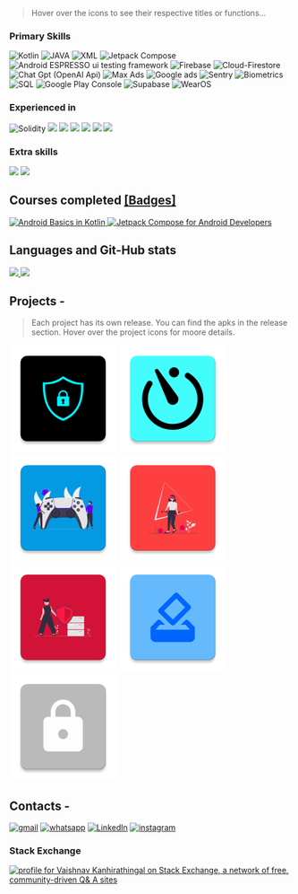 > Hover over the icons to see their respective titles or functions...

### Primary Skills

<img src="https://user-images.githubusercontent.com/94210466/176880688-46732008-93f7-4fd6-8177-286f566d50df.svg" height=48 title="Kotlin">
<img src="https://user-images.githubusercontent.com/94210466/176880691-4ab9e925-6394-436f-861e-5958410a6cc2.svg" height=48 title="JAVA">
<img src="https://user-images.githubusercontent.com/94210466/176882996-7df75494-3edd-483a-8800-5ef39ca4369b.png" height=48 title="XML">
<img src="https://funkymuse.dev/assets/img/compose/compose_logo.png" height=48 title="Jetpack Compose">
<img src="https://developer.android.com/static/images/training/testing/espresso.png" height=48 title="Android ESPRESSO ui testing framework">
<img src="https://user-images.githubusercontent.com/94210466/176881692-82e3d732-64ae-4ffa-adfb-e3012433279f.svg" height=48 title="Firebase">
<img src="https://user-images.githubusercontent.com/94210466/176891077-0c14f0da-93cb-4d77-a3d2-bb5290d887ee.svg" height=48 title="Cloud-Firestore">
<img src="https://github.com/Vaishnav-Kanhirathingal/Vaishnav-Kanhirathingal/assets/94210466/69dd0d75-d170-410b-a192-e465d295ae26" height="48" title="Chat Gpt (OpenAI Api)">
<img src="https://th.bing.com/th?id=ODLS.c0682015-73df-4e47-8c62-6f1b8f901091&w=32&h=32&qlt=91&pcl=fffffa&o=6&pid=1.2" height=48 title="Max Ads">
<img src="https://github.com/Vaishnav-Kanhirathingal/Vaishnav-Kanhirathingal/assets/94210466/60daed75-38aa-4bd7-b84a-13770fa21473" height=48 title="Google ads">
<img src="https://th.bing.com/th?id=ODLS.f46432d0-40f7-4c89-8e1e-18ec86120902&w=32&h=32&qlt=90&pcl=fffffa&o=6&pid=1.2" height=48 title="Sentry">
<img src="https://github.com/Vaishnav-Kanhirathingal/Vaishnav-Kanhirathingal/assets/94210466/a78caaf0-582f-4b6b-b721-1486dd140316" height="48" title="Biometrics">
<img src="https://user-images.githubusercontent.com/94210466/176883215-43740ce7-2846-4e81-b139-c2f20d3b4e19.png" height=48 title="SQL">
<img src="https://github.com/user-attachments/assets/f9037693-234d-4589-a10c-dfa20da7b9bc" height=48 title="Google Play Console">
<img src="https://github.com/user-attachments/assets/77f07425-e186-40b8-af71-a40d6fb62c59" height=48 title="Supabase">
<img src="https://github.com/user-attachments/assets/6ef38261-b84b-4aee-956f-723a3b2455de" height=48 title="WearOS">

### Experienced in

<img src = "https://github.com/Vaishnav-Kanhirathingal/Vaishnav-Kanhirathingal/assets/94210466/2299b5bb-fa1b-4e06-864c-7673f0d7284a" height = "48" title = "Solidity">
<img src = "https://user-images.githubusercontent.com/94210466/176891264-73080865-8a23-474b-b4c5-0d65bcf12bba.svg" height = 48>
<img src = "https://user-images.githubusercontent.com/94210466/176882150-a2db58bd-4895-407d-bd0b-dcf5d1cd915b.svg" height = 48>
<img src = "https://user-images.githubusercontent.com/94210466/176882240-678b5588-a0cb-474f-902d-072ecd037965.svg" height = 48>
<img src = "https://user-images.githubusercontent.com/94210466/176881833-c22ce8a5-b810-4bbe-9dd2-286ba83ac36e.svg" height = 48>
<img src = "https://user-images.githubusercontent.com/94210466/176890920-b20875fc-fc33-487c-becf-f389f8605a94.svg" height = 48>
<img src = "https://user-images.githubusercontent.com/94210466/176883523-e7b53dfd-c053-463b-8785-129a6c82a2fa.svg" height = 48>

### Extra skills

<img src = "https://user-images.githubusercontent.com/94210466/177001999-52f6e94a-fae4-4060-b9fd-cf7987ec4580.svg" height = 48>
<img src = "https://user-images.githubusercontent.com/94210466/177002004-03712bfa-601f-40b1-81d5-73127a35387d.svg" height = 48>

## Courses completed [[Badges]](https://g.dev/Vaishnav-Kanhirathingal)

<a href="https://developer.android.com/courses/android-basics-kotlin/course">
    <img
            src="https://developer.android.com/static/images/hero-assets/kotlin-certified-grey.svg" ,
            height=200,
            title="Android Basics in Kotlin">
</a>
<a href="https://developer.android.com/courses/jetpack-compose/course">
    <img
            src="https://developer.android.com/static/courses/jetpack-compose/images/course-logo.svg" ,
            height=200,
            title="Jetpack Compose for Android Developers">

</a>

## Languages and Git-Hub stats

<a href="https://github.com/anuraghazra/github-readme-stats">
    <img src="https://github-readme-stats.vercel.app/api?username=Vaishnav-Kanhirathingal&hide_border=true&theme=transparent&include_all_commits=true"
         height=200/>
</a>
<a href="https://github.com/anuraghazra/convoychat">
    <img src="https://github-readme-stats.vercel.app/api/top-langs?username=Vaishnav-Kanhirathingal&layout=compact&langs_count=8&card_width=320&hide_border=true&theme=transparent"
         height=200/>
</a>


## Projects -

> Each project has its own release. You can find the apks in the release section. Hover over the project icons for moore details.

[![PassMark app icon](https://raw.githubusercontent.com/Vaishnav-Kanhirathingal/PassMark/refs/heads/main/app/src/main/res/mipmap-xxxhdpi/ic_launcher.webp "[PassMark] - PassMark is a password saving application focused on high end security and Material You theming. it has features as dynamic theming, biometrics, optional offline storing of passwords for additional peace of mind and a simple to understand UI")](https://github.com/Vaishnav-Kanhirathingal/PassMark)
[![Scheuler Icon](https://github.com/Vaishnav-Kanhirathingal/Scheduler/blob/main/app/src/main/res/mipmap-xxxhdpi/ic_launcher.png?raw=true "[Scheduler Compose] - This is a task reminder app which acheives its motive by pushing undismissable notifications. This was a practice project to improve compose skills")](https://github.com/Vaishnav-Kanhirathingal/Scheduler)
[![Game - Stream android app icon](https://github.com/Vaishnav-Kanhirathingal/G-Stream-MOBILE/blob/main/app/src/main/res/mipmap-xxxhdpi/ic_launcher.png?raw=true "[Game - Stream Mobile] - This app is responsible for sending control signals to the desktop side. It also displays gameplay streamed from the PC")](https://github.com/Vaishnav-Kanhirathingal/G-Stream-MOBILE)
[![Game - Stream desktop app icon](https://github.com/Vaishnav-Kanhirathingal/G-Stream-Desktop/blob/main/src/main/resources/app_icon_mipmap/mipmap-xxxhdpi/ic_launcher.png?raw=true "[Game - Stream Desktop] - This app is responsible for recieving control signals from the android side. It also streams gameplay streamed to the android device")](https://github.com/Vaishnav-Kanhirathingal/G-Stream-Desktop)
[![CRYPTILE app icon](https://github.com/Vaishnav-Kanhirathingal/CRYPTILE/raw/main/app/src/main/res/mipmap-xxxhdpi/ic_launcher.png "[CRYPTILE] - CRYPTILE is a file encryption app which creates a file structure (i.e. a vault/safe). Users can then add their files to this safe. The app also uses account authentication to lock a safe to a specific account.")](https://github.com/Vaishnav-Kanhirathingal/CRYPTILE)
[![Block - VS app icon](https://github.com/Vaishnav-Kanhirathingal/BlockChain-VS/raw/main/app/src/main/res/mipmap-xxxhdpi/ic_launcher.png "This app is a block-chain based voting system app which uses the ethereum's ropsten testnet to perform transactions. Since the transition of Ethereum to a proof of stake, This application no longer works.")](https://github.com/Vaishnav-Kanhirathingal/BlockChain-VS)
[![Save - Pass app icon](https://github.com/Vaishnav-Kanhirathingal/Save-Pass/raw/main/app/src/main/res/mipmap-xxxhdpi/ic_launcher.png "[Save - Pass] - Save-Pass is a password saving app which stores passwords and uses a combination of a master password and/or biometrics to access those passwords.")](https://github.com/Vaishnav-Kanhirathingal/Save-Pass)

## Contacts -

[![gmail](https://user-images.githubusercontent.com/94210466/176989132-d3aea8a4-f425-4977-a3e2-e6daf569a140.svg "Gmail")](mailto:vaishnav.kanhira@gmail.com)
[![whatsapp](https://user-images.githubusercontent.com/94210466/176989471-2df5e9f0-0edd-4a1a-ba0a-a169b7ec612b.svg "Whatsapp")](https://wa.me/917219648837)
[![LinkedIn](https://github.com/Vaishnav-Kanhirathingal/Vaishnav-Kanhirathingal/assets/94210466/264d3829-1780-40a7-9126-7ae39c4e7615 "Linkedin")](https://www.linkedin.com/in/vaishnav-kanhirathingal-2b8b6b224/)
[![instagram](https://user-images.githubusercontent.com/94210466/176988556-79d612d7-6ed2-4b48-ac2e-71f1c14422b4.svg "Instagram")](https://www.instagram.com/vaishnav_k.p/)

### Stack Exchange

<a href="https://stackexchange.com/users/23358250/vaishnav-kanhirathingal?tab=accounts"><img src="https://stackexchange.com/users/flair/23358250.png?theme=clean" width="208" height="58" alt="profile for Vaishnav Kanhirathingal on Stack Exchange, a network of free, community-driven Q&amp; A sites" title="profile for Vaishnav Kanhirathingal on Stack Exchange, a network of free, community-driven Q&amp; A sites"></a>
